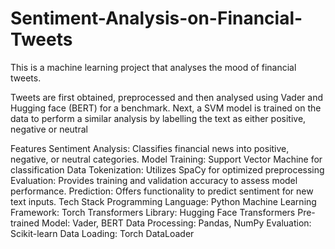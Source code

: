 # Sentiment-Analysis-on-Financial-Tweets

This is a machine learning project that analyses the mood of financial tweets. 

Tweets are first obtained, preprocessed and then analysed using Vader and Hugging face (BERT) for a benchmark. Next, a SVM model is trained on the data to perform a similar analysis by labelling the text as either positive, negative or neutral

Features
Sentiment Analysis: Classifies financial news into positive, negative, or neutral categories.
Model Training: Support Vector Machine for classification
Data Tokenization: Utilizes SpaCy for optimized preprocessing
Evaluation: Provides training and validation accuracy to assess model performance.
Prediction: Offers functionality to predict sentiment for new text inputs.
Tech Stack
Programming Language: Python
Machine Learning Framework: Torch
Transformers Library: Hugging Face Transformers
Pre-trained Model: Vader, BERT
Data Processing: Pandas, NumPy
Evaluation: Scikit-learn
Data Loading: Torch DataLoader
